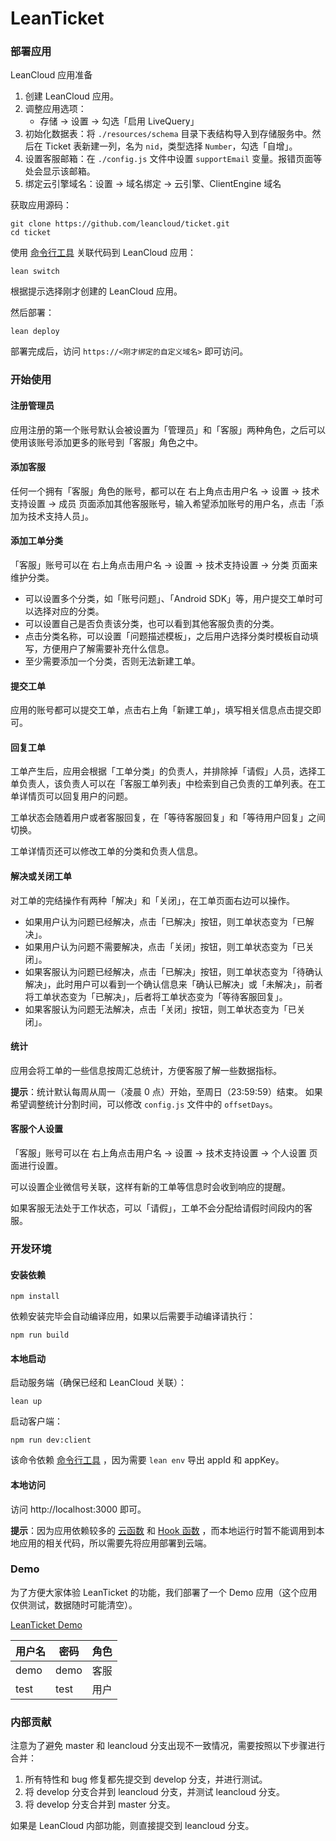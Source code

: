 # LeanTicket

### 部署应用

LeanCloud 应用准备

1. 创建 LeanCloud 应用。
2. 调整应用选项：
   - 存储 -> 设置 -> 勾选「启用 LiveQuery」
3. 初始化数据表：将 `./resources/schema` 目录下表结构导入到存储服务中。然后在 Ticket 表新建一列，名为 `nid`，类型选择 `Number`，勾选「自增」。
4. 设置客服邮箱：在 `./config.js` 文件中设置 `supportEmail` 变量。报错页面等处会显示该邮箱。
5. 绑定云引擎域名：设置 -> 域名绑定 -> 云引擎、ClientEngine 域名


获取应用源码：

```
git clone https://github.com/leancloud/ticket.git
cd ticket
```

使用 [命令行工具](https://leancloud.cn/docs/leanengine_cli.html) 关联代码到 LeanCloud 应用：

```
lean switch
```

根据提示选择刚才创建的 LeanCloud 应用。

然后部署：

```
lean deploy
```

部署完成后，访问 `https://<刚才绑定的自定义域名>` 即可访问。

### 开始使用

#### 注册管理员

应用注册的第一个账号默认会被设置为「管理员」和「客服」两种角色，之后可以使用该账号添加更多的账号到「客服」角色之中。

#### 添加客服

任何一个拥有「客服」角色的账号，都可以在 右上角点击用户名 -> 设置 -> 技术支持设置 -> 成员 页面添加其他客服账号，输入希望添加账号的用户名，点击「添加为技术支持人员」。

#### 添加工单分类

「客服」账号可以在 右上角点击用户名 -> 设置 -> 技术支持设置 -> 分类 页面来维护分类。

* 可以设置多个分类，如「账号问题」、「Android SDK」等，用户提交工单时可以选择对应的分类。
* 可以设置自己是否负责该分类，也可以看到其他客服负责的分类。
* 点击分类名称，可以设置「问题描述模板」，之后用户选择分类时模板自动填写，方便用户了解需要补充什么信息。
* 至少需要添加一个分类，否则无法新建工单。

#### 提交工单

应用的账号都可以提交工单，点击右上角「新建工单」，填写相关信息点击提交即可。

#### 回复工单

工单产生后，应用会根据「工单分类」的负责人，并排除掉「请假」人员，选择工单负责人，该负责人可以在「客服工单列表」中检索到自己负责的工单列表。在工单详情页可以回复用户的问题。

工单状态会随着用户或者客服回复，在「等待客服回复」和「等待用户回复」之间切换。

工单详情页还可以修改工单的分类和负责人信息。

#### 解决或关闭工单

对工单的完结操作有两种「解决」和「关闭」，在工单页面右边可以操作。 
* 如果用户认为问题已经解决，点击「已解决」按钮，则工单状态变为「已解决」。
* 如果用户认为问题不需要解决，点击「关闭」按钮，则工单状态变为「已关闭」。
* 如果客服认为问题已经解决，点击「已解决」按钮，则工单状态变为「待确认解决」，此时用户可以看到一个确认信息来「确认已解决」或「未解决」，前者将工单状态变为「已解决」，后者将工单状态变为「等待客服回复」。
* 如果客服认为问题无法解决，点击「关闭」按钮，则工单状态变为「已关闭」。


#### 统计

应用会将工单的一些信息按周汇总统计，方便客服了解一些数据指标。

**提示**：统计默认每周从周一（凌晨 0 点）开始，至周日（23:59:59）结束。
如果希望调整统计分割时间，可以修改 `config.js` 文件中的 `offsetDays`。

#### 客服个人设置

「客服」账号可以在 右上角点击用户名 -> 设置 -> 技术支持设置 -> 个人设置 页面进行设置。

可以设置企业微信号关联，这样有新的工单等信息时会收到响应的提醒。

如果客服无法处于工作状态，可以「请假」，工单不会分配给请假时间段内的客服。

### 开发环境

#### 安装依赖

```
npm install
```
依赖安装完毕会自动编译应用，如果以后需要手动编译请执行：

```
npm run build
```

#### 本地启动

启动服务端（确保已经和 LeanCloud 关联）：

```
lean up
```

启动客户端：

```
npm run dev:client
```
该命令依赖 [命令行工具](https://leancloud.cn/docs/leanengine_cli.html) ，因为需要 `lean env` 导出 appId 和 appKey。

#### 本地访问

访问 http://localhost:3000 即可。

**提示**：因为应用依赖较多的 [云函数](https://leancloud.cn/docs/leanengine_cloudfunction_guide-node.html#云函数) 和 [Hook 函数](https://leancloud.cn/docs/leanengine_cloudfunction_guide-node.html#Hook_函数) ，而本地运行时暂不能调用到本地应用的相关代码，所以需要先将应用部署到云端。

### Demo

为了方便大家体验 LeanTicket 的功能，我们部署了一个 Demo 应用（这个应用仅供测试，数据随时可能清空）。

[LeanTicket Demo](https://ticket-demo.avosapps.us/)

| 用户名 | 密码 | 角色 |
| - | - | - |
| demo | demo | 客服 |
| test | test | 用户 |

### 内部贡献

注意为了避免 master 和 leancloud 分支出现不一致情况，需要按照以下步骤进行合并：

1. 所有特性和 bug 修复都先提交到 develop 分支，并进行测试。
2. 将 develop 分支合并到 leancloud 分支，并测试 leancloud 分支。
3. 将 develop 分支合并到 master 分支。

如果是 LeanCloud 内部功能，则直接提交到 leancloud 分支。

